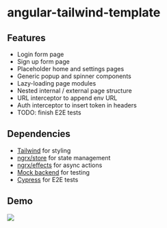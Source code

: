 # angular-tailwind-template

## Features
* Login form page
* Sign up form page
* Placeholder home and settings pages
* Generic popup and spinner components
* Lazy-loading page modules
* Nested internal / external page structure
* URL interceptor to append env URL
* Auth interceptor to insert token in headers
* TODO: finish E2E tests

## Dependencies
* [Tailwind](https://tailwindcss.com/) for styling
* [ngrx/store](https://github.com/ngrx/store) for state management
* [ngrx/effects](https://github.com/ngrx/effects) for async actions
* [Mock backend](https://github.com/mstuartf/mock-backend) for testing 
* [Cypress](https://www.cypress.io/) for E2E tests

## Demo
![](https://media.giphy.com/media/TiyC4mD6imWzbPckAw/giphy.gif)
